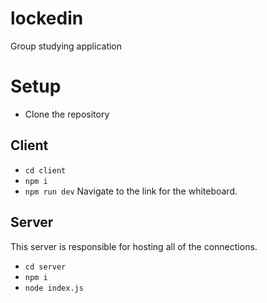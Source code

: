 # lockedin
Group studying application

# Setup
- Clone the repository

## Client
- `cd client`
- `npm i`
- `npm run dev`
Navigate to the link for the whiteboard.

## Server
This server is responsible for hosting all of the connections.
- `cd server`
- `npm i`
- `node index.js`

